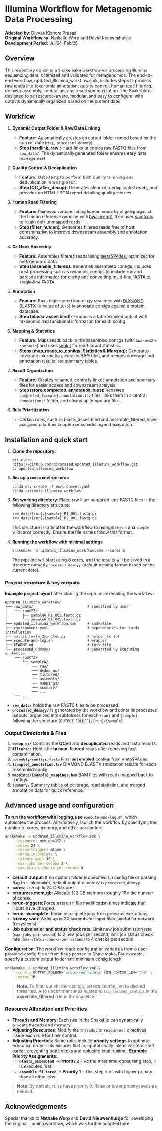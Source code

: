 # Illumina Workflow for Metagenomic Data Processing

**Adapted by:** Divyae Kishore Prasad  
**Original Workflow by:** Nathalie Worp and David Nieuwenhuisje  
**Development Period:** Jul'24–Feb'25


## Overview

This repository contains a Snakemake workflow for processing Illumina sequencing data, optimized and validated for metagenomics. The end-to-end workflow, updated_illumina_workflow.smk, includes steps to process raw reads into taxonomic annotation: quality control, human read filtering, de novo assembly, annotation, and result summarization. The Snakefile is designed to be resource-aware, modular, and easy to configure, with outputs dynamically organized based on the current date.

## Workflow

1. **Dynamic Output Folder & Raw Data Linking**  
   - **Feature:** Automatically creates an output folder named based on the current date (e.g., `processed_ddmmyy`).  
   - **Step (hardlink_raw):** Hard-links or copies raw FASTQ files from `raw_data/`. The dynamically generated folder ensures easy data management.

2. **Quality Control & Deduplication**  
   - **Feature:** Uses [fastp](https://github.com/OpenGene/fastp) to perform both quality trimming and deduplication in a single run.  
   - **Step (QC_after_dedup):** Generates cleaned, deduplicated reads, and provides an HTML/JSON report detailing quality metrics.

3. **Human Read Filtering**  
   - **Feature:** Removes contaminating human reads by aligning against the human reference genome with [bwa-mem2](https://github.com/bwa-mem2/bwa-mem2), then uses [samtools](http://www.htslib.org/) to retain only unmapped reads.  
   - **Step (filter_human):** Generates filtered reads free of host contamination to improve downstream assembly and annotation accuracy.

4. **De Novo Assembly**  
   - **Feature:** Assembles filtered reads using [metaSPAdes](https://cab.spbu.ru/software/spades/), optimized for metagenomic data.  
   - **Step (assemble_filtered):** Generates assembled contigs; includes post-processing such as renaming contigs to include run and barcode information for clarity and converting multi-line FASTA to single-line FASTA.

5. **Annotation**  
   - **Feature:** Runs high-speed homology searches with [DIAMOND BLASTX](https://github.com/bbuchfink/diamond) (e-value of `10-5`) to annotate contigs against a protein database.  
   - **Step (blastx_assembled):** Produces a tab-delimited output with taxonomic and functional information for each contig.

6. **Mapping & Statistics**  
   - **Feature:** Maps reads back to the assembled contigs (with `bwa-mem2` + `samtools`) and uses [seqkit](https://bioinf.shenwei.me/seqkit/) for read-count statistics.  
   - **Steps (map_reads_to_contigs, Statistics & Merging):**  Generates coverage information, creates BAM files, and merges coverage and annotation results into summary tables.

7. **Result Organization**  
   - **Feature:** Creates renamed, centrally linked annotation and summary files for easier access and downstream analysis.  
   - **Step (store_completed_annotation_files):** Renames `completed_{sample}_annotation.tsv` files, links them in a central `annotations/` folder, and cleans up temporary files.

8. **Rule Prioritization**  
   - Certain rules, such as blastx_assembled and assemble_filtered, have assigned priorities to optimize scheduling and execution.


## Installation and quick start

1. **Clone the repository:**

    ```
    git clone https://github.com/divprasad/updated_illumina_workflow.git
    cd updated_illumina_workflow
    ```

2. **Set up a `conda` environment:**

    ```
    conda env create -f environment.yaml
    conda activate illumina_workflow
    ```

3. **Set working directory:**
    Place raw Illumina paired-end FASTQ files in the following directory structure:
    ```
    raw_data/{run}/{sample}_R1_001.fastq.gz
    raw_data/{run}/{sample}_R2_001.fastq.gz
    ```
    This structure is critical for the workflow to recognize `run` and `sample` wildcards correctly. Ensure the file names follow this format.

4. **Running the workflow with minimal settings:**  
    ```
    snakemake -s updated_illumina_workflow.smk --cores 8
    ```
    The pipeline will start using 8 cores, and the results will be saved in a directory named `processed_ddmmyy` (default naming format based on the current date).


### Project structure & key outputs

**Example project layout** after cloning the repo and executing the workflow:

```
updated_illumina_workflow/
├── raw_data/                         # specified by user
│   └── runXYZ/
│       ├── sampleA_R1_001.fastq.gz
│       └── sampleA_R2_001.fastq.gz
├── updated_illumina_workflow.smk     # snakefile
├── environment.yaml                  # dependencies for conda installation
├── multiL_fasta_2singleL.py          # helper script
├── execute-and-log.sh                # wrapper
├── README.md                         # this file
└── processed_ddmmyy/                 # generated by executing snakefile
    ├── runXYZ/
    │   └── sampleA/
    │       ├── raw/
    │       ├── dedup_qc/
    │       ├── filtered/
    │       ├── assembly/
    │       ├── mappings/
    │       ├── summary/
    │       └── ...
    └── ...
```

- **`raw_data/`** holds the raw FASTQ files to be processed.
- **`processed_ddmmyy/`** is generated by the workflow and contains processed outputs, organized into subfolders for each `{run}` and `{sample}`, following the structure `{OUTPUT_FOLDER}/{run}/{sample}`


### Output Directories & Files

1. **`dedup_qc/`** Contains the **QC**ed and **deduplicated** reads and fastp reports.
2. **`filtered/`** Holds the **human-filtered** reads after removing host contamination.
3. **`assembly/contigs.fasta`** Final **assembled** contigs from metaSPAdes.
4. **`{sample}_annotation.tsv`** DIAMOND BLASTX annotation results for each assembled contig.
5. **`mappings/{sample}_mappings.bam`** BAM files with reads mapped back to contigs.
6. **`summary/`** Summary tables of coverage, read statistics, and merged annotation data for quick reference.

## Advanced usage and configuration

**To run the workflow with logging, use** `execute-and-log.sh`, which automates the process.
Alternatively, launch the workflow by specifying the number of cores, memory, and other parameters.

```bash
snakemake -s updated_illumina_workflow.smk \
    --resources mem_gb=192 \
    --cores 24 \
    --rerun-triggers mtime \
    --rerun-incomplete \
    --latency-wait 30 \
    --max-jobs-per-second 2 \
    --max-status-checks-per-second 4
```
- **Default Output**: If no custom folder is specified (in config file or passing flag to snakemake), default output directory is `processed_ddmmyy`.  
- **cores**: Use up to 24 CPU cores
- **resources mem_gb**: Allocate 192 GB memory (roughly 16× the number of cores).  
- **rerun-triggers**: Force a rerun if file modification times indicate that inputs have changed.  
- **rerun-incomplete**: Rerun incomplete jobs from previous executions.
- **latency-wait**: Waits up to 30 seconds for input files (useful for network filesystems).
- **Job submission and status check rate**: Limit new job submission rate (`max-jobs-per-second`) to 2 new jobs per second; limit job status check rate (`max-status-checks-per-second`) to 4 checks per second

**Configuration**: The workflow reads configuration variables from a user-provided config file or from flags passed to Snakemake. For example, specify a custom output folder and minimum contig length:

```bash
snakemake -s updated_illumina_workflow.smk \
    --config OUTPUT_FOLDER="processed_mydate" MIN_CONTIG_LEN="300" \
    --cores 16
```

> **Note:** To filter out shorter contigs, set `MIN_CONTIG_LEN` to desired threshold. Also uncomment lines related to `fil_renamed_contigs` in the **assemble_filtered** rule in the snakefile.

### Resource Allocation and Priorities
  - **Threads and Memory**: Each rule in the Snakefile can dynamically allocate threads and memory.  
  - **Adjusting Resources**: Modify the `threads:` or `resources:` directives inside each rule for finer control.
  - **Adjusting Priorities**: Some rules include **priority settings** to optimize execution order. This ensures that computationally intensive steps start earlier, preventing bottlenecks and reducing total runtime. **Example Priority Assignments**:  
    - **`blastx_assembled`**  → **Priority 2** - As the most time-consuming step, it is executed first.  
    - **`assemble_filtered`** → **Priority 1** - This step runs with higher priority than all other jobs.

> **Note:** By default, rules have priority 0. Raise or lower priority levels as needed.

## **Acknowledgements**
Special thanks to **Nathalie Worp** and **David Nieuwenhuisje** for developing the original Illumina workflow, which was further adapted here.
